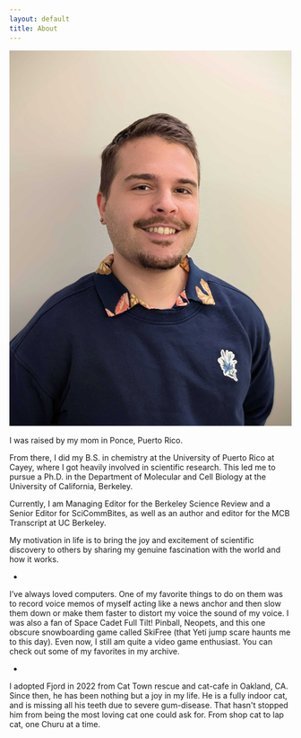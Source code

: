 ```yaml
---
layout: default
title: About
---
```


![me](/assets/images/me.jpg)

I was raised by my mom in Ponce, Puerto Rico.

From there, I did my B.S. in chemistry at the University of Puerto Rico at Cayey, where I got heavily involved in scientific research. This led me to pursue a Ph.D. in the Department of Molecular and Cell Biology at the University of California, Berkeley.

Currently, I am Managing Editor for the Berkeley Science Review and a Senior Editor for SciCommBites, as well as an author and editor for the MCB Transcript at UC Berkeley.

My motivation in life is to bring the joy and excitement of scientific discovery to others by sharing my genuine fascination with the world and how it works.

-

I’ve always loved computers. One of my favorite things to do on them was to record voice memos of myself acting like a news anchor and then slow them down or make them faster to distort my voice the sound of my voice. I was also a fan of Space Cadet Full Tilt! Pinball, Neopets, and this one obscure snowboarding game called SkiFree (that Yeti jump scare haunts me to this day). Even now, I still am quite a video game enthusiast. You can check out some of my favorites in my archive.

-

I adopted Fjord in 2022 from Cat Town rescue and cat-cafe in Oakland, CA. Since then, he has been nothing but a joy in my life. He is a fully indoor cat, and is missing all his teeth due to severe gum-disease. That hasn't stopped him from being the most loving cat one could ask for. From shop cat to lap cat, one Churu at a time.


